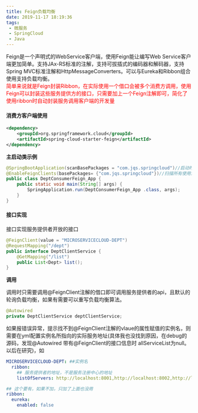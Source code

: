 ```yaml
---
title: Feign负载均衡
date: 2019-11-17 18:19:36
tags:
 - 微服务
 - SpringCloud
 - Java
---
```

Feign是一个声明式的WebService客户端，使用Feign能让编写Web Service客户端更加简单。支持JAx-RS标准的注解，支持可拔插式的编码器和解码器，支持Spring MVC标准注解和HttpMessageConverters。可以与Eureka和Ribbon组合使用支持负载均衡。  
<font color=#FF0000 >简单来说就是Feign封装Ribbon，在实际使用一个借口会被多个消费方调用，使用Feign可以封装这些服务提供方的接口，只需要加上一个Feign注解即可，简化了使用ribbon时自动封装服务调用客户端的开发量 </font>  

#### 消费方客户端使用
``` xml
<dependency>
    <groupId>org.springframework.cloud</groupId>
    <artifactId>spring-cloud-starter-feign</artifactId>
</dependency>
```  

**主启动类示例**  

``` java
@SpringBootApplication(scanBasePackages = "com.jqs.springcloud")//启动时扫描哪些包
@EnableFeignClients(basePackages= {"com.jqs.springcloud"})//扫描所有使用注解@FeignClient定义的feign客户端
public class DeptConsumerFeign_App {
	public static void main(String[] args) {
		SpringApplication.run(DeptConsumerFeign_App .class, args);
	}
}
```  

#### 接口实现
接口实现服务提供者开放的接口

``` java
@FeignClient(value = "MICROSERVICECLOUD-DEPT")
@RequestMapping("/dept")
public interface DeptClientService {
	@GetMapping("/list")
	public List<Dept> list();
}
```  

**调用**  

调用时只需要调用@FeignClient注解的借口即可调用服务提供者的api，且默认的轮询负载均衡，如果有需要可以重写负载均衡算法。  
``` java
@Autowired
private DeptClientService deptClientService;
```  

如果报错误异常，提示找不到@FeignClient注解的vlaue的属性赋值的实例名，则需要在yml配置实例名所指向的实际服务地址(具体我也没找到原因，在debug的源码，发现@Autowired 带有@FeignClient的接口信息时 allServiceList为null。以后在研究)，如
``` yml
MICROSERVICECLOUD-DEPT: ##实例名
  ribbon:
    ## 服务提供者的地址，不是服务注册中心的地址
    listOfServers: http://localhost:8001,http://localhost:8002,http://localhost:8003

## 这个要有，如果不加，只加了上面也没用
ribbon:
  eureka:
    enabled: false
```  
